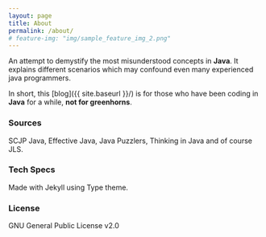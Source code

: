```yaml
---
layout: page
title: About
permalink: /about/
# feature-img: "img/sample_feature_img_2.png"
---
```


An attempt to demystify the most misunderstood concepts in **Java**.
It explains different scenarios which may confound even many experienced java programmers.

In short, this [blog]({{ site.baseurl }}/) is for those who have been coding in **Java** for a while, **not for greenhorns**.

### Sources
SCJP Java, Effective Java, Java Puzzlers, Thinking in Java and of course JLS.

### Tech Specs
Made with Jekyll using Type theme.

### License
GNU General Public License v2.0
